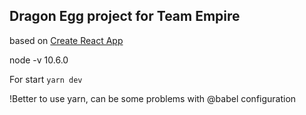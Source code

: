 ## Dragon Egg project for Team Empire
based on [Create React App](https://facebook.github.io/create-react-app/)

node -v 10.6.0

For start `yarn dev`

!Better to use yarn, can be some problems with @babel configuration